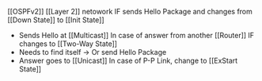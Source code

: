 [[OSPFv2]]
[[Layer 2]] netowork
IF sends Hello Package and changes from [[Down State]] to [[Init State]]
 - Sends Hello at [[Multicast]]
 In case of answer from another [[Router]] IF changes to [[Two-Way State]]
- Needs to find itself -> Or send Hello Package
- Answer goes to [[Unicast]]
In case of P-P Link, change to [[ExStart State]]
